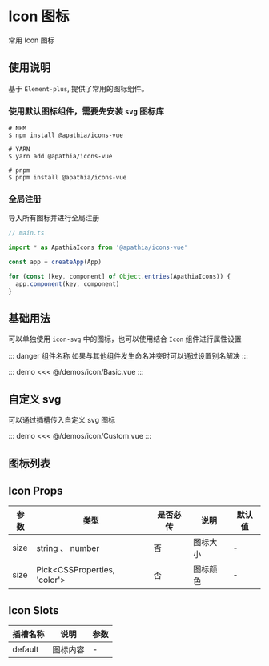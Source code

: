 # Icon 图标

常用 Icon 图标

## 使用说明

基于 `Element-plus`, 提供了常用的图标组件。

### 使用默认图标组件，需要先安装 `svg` 图标库

```shell
# NPM
$ npm install @apathia/icons-vue

# YARN
$ yarn add @apathia/icons-vue

# pnpm
$ pnpm install @apathia/icons-vue
```

### 全局注册

导入所有图标并进行全局注册

```ts
// main.ts

import * as ApathiaIcons from '@apathia/icons-vue'

const app = createApp(App)

for (const [key, component] of Object.entries(ApathiaIcons)) {
  app.component(key, component)
}
```

## 基础用法

可以单独使用 `icon-svg` 中的图标，也可以使用结合 `Icon` 组件进行属性设置

::: danger 组件名称
如果与其他组件发生命名冲突时可以通过设置别名解决
:::

::: demo
<<< @/demos/icon/Basic.vue
:::

## 自定义 svg

可以通过插槽传入自定义 svg 图标

::: demo
<<< @/demos/icon/Custom.vue
:::

## 图标列表

<IconList/>

## Icon Props

| 参数 | 类型                         | 是否必传 | 说明     | 默认值 |
| ---- | ---------------------------- | -------- | -------- | ------ |
| size | string 、 number             | 否       | 图标大小 | -      |
| size | Pick<CSSProperties, 'color'> | 否       | 图标颜色 | -      |

## Icon Slots

| 插槽名称 | 说明     | 参数 |
| -------- | -------- | ---- |
| default  | 图标内容 | -    |
